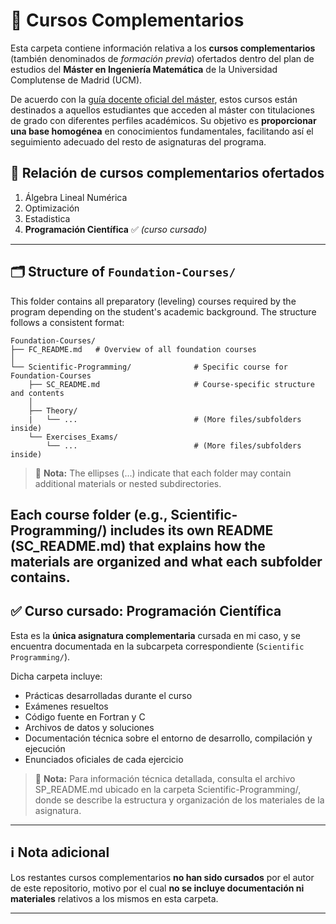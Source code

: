 # 🧩 Cursos Complementarios  

Esta carpeta contiene información relativa a los **cursos complementarios** (también denominados de *formación previa*) ofertados dentro del plan de estudios del **Máster en Ingeniería Matemática** de la Universidad Complutense de Madrid (UCM).

De acuerdo con la [guía docente oficial del máster](https://www.ucm.es/estudios/master-ingenieriamatematica-plan), estos cursos están destinados a aquellos estudiantes que acceden al máster con titulaciones de grado con diferentes perfiles académicos. Su objetivo es **proporcionar una base homogénea** en conocimientos fundamentales, facilitando así el seguimiento adecuado del resto de asignaturas del programa.

## 📘 Relación de cursos complementarios ofertados

1. Álgebra Lineal Numérica 
2. Optimización 
3. Estadistica
4. **Programación Científica** ✅ *(curso cursado)*

---
## 🗂️ Structure of `Foundation-Courses/`
This folder contains all preparatory (leveling) courses required by the program depending on the student's academic background.
The structure follows a consistent format:

```plaintext
Foundation-Courses/
├── FC_README.md   # Overview of all foundation courses
│
└── Scientific-Programming/              # Specific course for Foundation-Courses
    ├── SC_README.md                     # Course-specific structure and contents
    │
    ├── Theory/
    |   └── ...                          # (More files/subfolders inside)       
    └── Exercises_Exams/
        └── ...                          # (More files/subfolders inside)
```

> 📌 **Nota:**  The ellipses (...) indicate that each folder may contain additional materials or nested subdirectories.

Each course folder (e.g., Scientific-Programming/) includes its own README (SC_README.md) that explains how the materials are organized and what each subfolder contains.
---

## ✅ Curso cursado: Programación Científica

Esta es la **única asignatura complementaria** cursada en mi caso, y se encuentra documentada en la subcarpeta correspondiente (`Scientific Programming/`).

Dicha carpeta incluye:

- Prácticas desarrolladas durante el curso
- Exámenes resueltos
- Código fuente en Fortran y C
- Archivos de datos y soluciones
- Documentación técnica sobre el entorno de desarrollo, compilación y ejecución
- Enunciados oficiales de cada ejercicio

> 📌 **Nota:** Para información técnica detallada, consulta el archivo SP_README.md ubicado en la carpeta Scientific-Programming/, donde se describe la estructura y organización de los materiales de la asignatura.

---
## ℹ️ Nota adicional

Los restantes cursos complementarios **no han sido cursados** por el autor de este repositorio, motivo por el cual **no se incluye documentación ni materiales** relativos a los mismos en esta carpeta.

---


